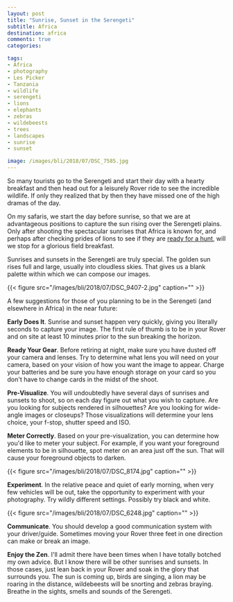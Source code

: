 ```yaml
---
layout: post
title: "Sunrise, Sunset in the Serengeti"
subtitle: Africa
destination: africa
comments: true
categories:

tags:
- Africa
- photography
- Les Picker
- Tanzania
- wildlife
- serengeti
- lions
- elephants
- zebras
- wildebeests
- trees
- landscapes
- sunrise
- sunset

image: /images/bli/2018/07/DSC_7585.jpg
---
```


So many tourists go to the Serengeti and start their day with a hearty breakfast and then head out for a leisurely Rover ride to see the incredible wildlife. If only they realized that by then they have missed one of the high dramas of the day.

<!--more-->

On my safaris, we start the day before sunrise, so that we are at advantageous positions to capture the sun rising over the Serengeti plains. Only after shooting the spectacular sunrises that Africa is known for, and perhaps after checking prides of lions to see if they are [ready for a hunt](http://www.lesterpickerphoto.com/2018/07/04/serengeti-the-kill/), will we stop for a glorious field breakfast. 

Sunrises and sunsets in the Serengeti are truly special. The golden sun rises full and large, usually into cloudless skies. That gives us a blank palette within which we can compose our images. 

{{< figure src="/images/bli/2018/07/DSC_9407-2.jpg" caption="" >}}

A few suggestions for those of you planning to be in the Serengeti (and elsewhere in Africa) in the near future:

**Early Does It**. Sunrise and sunset happen very quickly, giving you literally seconds to capture your image. The first rule of thumb is to be in your Rover and on site at least 10 minutes prior to the sun breaking the horizon. 

**Ready Your Gear**. Before retiring at night, make sure you have dusted off your camera and lenses. Try to determine what lens you will need on your camera, based on your vision of how you want the image to appear. Charge your batteries and be sure you have enough storage on your card so you don't have to change cards in the midst of the shoot. 

**Pre-Visualize**. You will undoubtedly have several days of sunrises and sunsets to shoot, so on each day figure out what you wish to capture. Are you looking for subjects rendered in silhouettes? Are you looking for wide-angle images or closeups? Those visualizations will determine your lens choice, your f-stop, shutter speed and ISO. 

**Meter Correctly**. Based on your pre-visualization, you can determine how you'd like to meter your subject. For example, if you want your foreground elements to be in silhouette, spot meter on an area just off the sun. That will cause your foreground objects to darken. 

{{< figure src="/images/bli/2018/07/DSC_8174.jpg" caption="" >}}

**Experiment**. In the relative peace and quiet of early morning, when very few vehicles will be out, take the opportunity to experiment with your photography. Try wildly different settings. Possibly try black and white. 

{{< figure src="/images/bli/2018/07/DSC_6248.jpg" caption="" >}}

**Communicate**. You should develop a good communication system with your driver/guide. Sometimes moving your Rover three feet in one direction can make or break an image. 

**Enjoy the Zen**. I'll admit there have been times when I have totally botched my own advice. But I know there will be other sunrises and sunsets. In those cases, just lean back in your Rover and soak in the glory that surrounds you. The sun is coming up, birds are singing, a lion may be roaring in the distance,  wildebeests will be snorting and zebras braying. Breathe in the sights, smells and sounds of the Serengeti. 
